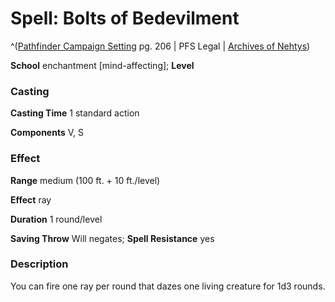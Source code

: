 # Spell: Bolts of Bedevilment

^([Pathfinder Campaign Setting][ss-bolts-of-bedevilment] pg. 206 | PFS Legal | [Archives of Nehtys][sn-bolts-of-bedevilment])

**School** enchantment [mind-affecting]; **Level** 

### Casting

**Casting Time** 1 standard action  

**Components** V, S

### Effect

**Range** medium (100 ft. + 10 ft./level)  

**Effect** ray  

**Duration** 1 round/level  

**Saving Throw** Will negates; **Spell Resistance** yes

### Description

You can fire one ray per round that dazes one living creature for 1d3 rounds.

[ss-bolts-of-bedevilment]: http://paizo.com/store/downloads/p
[sn-bolts-of-bedevilment]: http://www.archivesofnethys.com/SpellDisplay.aspx?ItemName=Bolts%20of%20Bedevilment